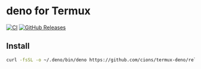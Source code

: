 # deno for Termux
[![CI](https://github.com/cions/termux-deno/actions/workflows/ci.yml/badge.svg)](https://github.com/cions/termux-deno/actions/workflows/ci.yml)
[![GitHub Releases](https://img.shields.io/github/v/release/cions/termux-deno?sort=semver)](https://github.com/cions/termux-deno/releases)

## Install
```sh
curl -fsSL -o ~/.deno/bin/deno https://github.com/cions/termux-deno/releases/latest/download/deno && chmod +x ~/.deno/bin/deno
```
